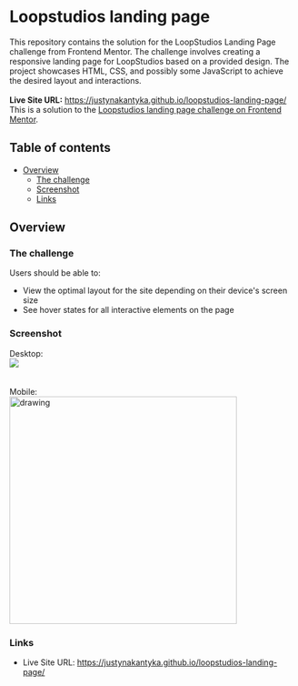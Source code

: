 # Loopstudios landing page

This repository contains the solution for the LoopStudios Landing Page challenge from Frontend Mentor. The challenge involves creating a responsive landing page for LoopStudios based on a provided design. The project showcases HTML, CSS, and possibly some JavaScript to achieve the desired layout and interactions. \
\
<b>Live Site URL:</b> https://justynakantyka.github.io/loopstudios-landing-page/ \
This is a solution to the [Loopstudios landing page challenge on Frontend Mentor](https://www.frontendmentor.io/challenges/loopstudios-landing-page-N88J5Onjw). 

## Table of contents

- [Overview](#overview)
  - [The challenge](#the-challenge)
  - [Screenshot](#screenshot)
  - [Links](#links)

## Overview

### The challenge

Users should be able to:

- View the optimal layout for the site depending on their device's screen size
- See hover states for all interactive elements on the page

### Screenshot
Desktop:\
![](./screenshots/desktop.jpg)
\
\
\
Mobile:\
<img src="./screenshots/mobile.png" alt="drawing" style="width:400px;"/>

### Links

- Live Site URL: https://justynakantyka.github.io/loopstudios-landing-page/
